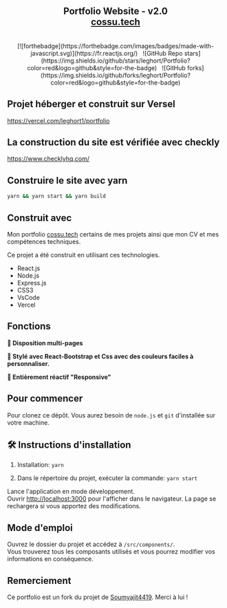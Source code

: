<h2 align="center">
  Portfolio Website - v2.0<br/>
  <a href="http://cossu.tech/" target="_blank">cossu.tech</a>
</h2>
<br/>

<center>
[![forthebadge](https://forthebadge.com/images/badges/made-with-javascript.svg)](https://fr.reactjs.org/) &nbsp;
![GitHub Repo stars](https://img.shields.io/github/stars/leghort/Portfolio?color=red&logo=github&style=for-the-badge) &nbsp;
![GitHub forks](https://img.shields.io/github/forks/leghort/Portfolio?color=red&logo=github&style=for-the-badge)
</center>

## Projet héberger et construit sur Versel
https://vercel.com/leghort1/portfolio

## La construction du site est vérifiée avec checkly
https://www.checklyhq.com/

## Construire le site avec yarn

```bash
yarn && yarn start && yarn build
```
## Construit avec

Mon portfolio <a href="http://cossu.tech/" target="_blank">cossu.tech</a> certains de mes projets ainsi que mon CV et mes compétences techniques.<br/>

Ce projet a été construit en utilisant ces technologies.
- React.js
- Node.js
- Express.js
- CSS3
- VsCode
- Vercel

## Fonctions

**📖 Disposition multi-pages**

**🎨 Stylé avec React-Bootstrap et Css avec des couleurs faciles à personnaliser.**

**📱 Entièrement réactif "Responsive"**

## Pour commencer

Pour clonez ce dépôt. Vous aurez besoin de `node.js` et `git` d'installée sur votre machine.

## 🛠 Instructions d'installation

1. Installation: `yarn`

2. Dans le répertoire du projet, exécuter la commande: `yarn start`

Lance l'application en mode développement.\
Ouvrir [http://localhost:3000](http://localhost:3000) pour l'afficher dans le navigateur.
La page se rechargera si vous apportez des modifications.

## Mode d'emploi

Ouvrez le dossier du projet et accédez à `/src/components/`. <br/>
Vous trouverez tous les composants utilisés et vous pourrez modifier vos informations en conséquence.

## Remerciement

Ce portfolio est un fork du projet de [Soumyajit4419](https://github.com/soumyajit4419/Portfolio). Merci à lui !
